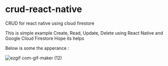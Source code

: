 # crud-react-native
CRUD for react native using cloud firestore

This is simple example Create, Read, Update, Delete using React Native and Google Cloud Firestore
Hope its helps

Below is some the apperance :


![ezgif com-gif-maker (12)](https://user-images.githubusercontent.com/46315111/101802883-e923fa80-3b4a-11eb-85ed-3a503a8c3c01.gif)
